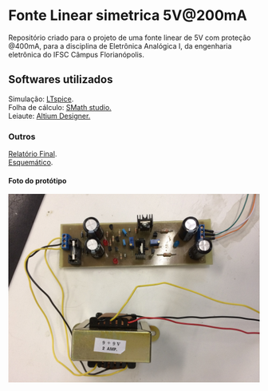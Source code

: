 <h1> Fonte Linear simetrica 5V@200mA </h1>
<p>
Repositório criado para o projeto de uma fonte linear de 5V com proteção @400mA, para a disciplina de Eletrônica Analógica I, da engenharia eletrônica do IFSC Câmpus Florianópolis.</br>
</P>
<h2> Softwares utilizados </h2>
<p> 
Simulação: <a href="http://www.linear.com/designtools/software/#LTspice">LTspice</a>. </br>   
Folha de cálculo: <a href="http://en.smath.info/view/SMathStudio/summary">SMath studio.</a> </br>   
Leiaute: <a href="http://www.altium.com/"> Altium Designer.</a> </br>
</p>
<h3> Outros </h3>
<a href="https://drive.google.com/open?id=0BxyxF7Bi7nLkSndPaWJNY3c0V3M">Relatório Final</a>. <br/> 
<a href="https://drive.google.com/open?id=0BxyxF7Bi7nLka2tHOVhfZ2pMZEk">Esquemático</a>. <br/> 
<h4> Foto do protótipo </h4>
<img alt="Foto do protótipo." src="https://github.com/OgliariNatan/Fonte_Linear_simetrica_5V/blob/master/Fotos/Arquivo_000.jpeg"/>
